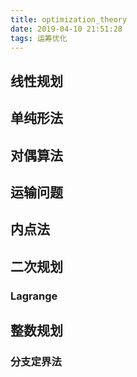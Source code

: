 ```yaml
---
title: optimization_theory
date: 2019-04-10 21:51:28
tags: 运筹优化
---
```

## 线性规划

## 单纯形法

## 对偶算法

## 运输问题

## 内点法

## 二次规划
### Lagrange

## 整数规划
### 分支定界法